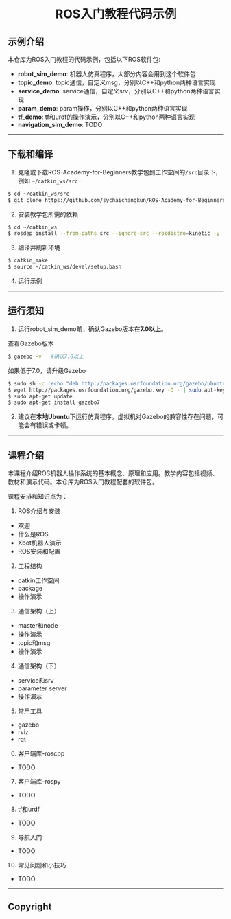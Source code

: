 # <center>ROS入门教程代码示例</center>

## 示例介绍
本仓库为ROS入门教程的代码示例，包括以下ROS软件包:
* **robot_sim_demo**: 机器人仿真程序，大部分内容会用到这个软件包
* **topic_demo**: topic通信，自定义msg，分别以C++和python两种语言实现
* **service_demo**: service通信，自定义srv，分别以C++和python两种语言实现
* **param_demo**: param操作，分别以C++和python两种语言实现
* **tf_demo**: tf和urdf的操作演示，分别以C++和python两种语言实现
* **navigation_sim_demo**: TODO

---
## 下载和编译

1. 克隆或下载ROS-Academy-for-Beginners教学包到工作空间的`/src`目录下，例如 `~/catkin_ws/src`
```sh
$ cd ~/catkin_ws/src
$ git clone https://github.com/sychaichangkun/ROS-Academy-for-Beginners.git
```

2. 安装教学包所需的依赖
```sh
$ cd ~/catkin_ws
$ rosdep install --from-paths src --ignore-src --rosdistro=kinetic -y
```

3. 编译并刷新环境
```sh
$ catkin_make
$ source ~/catkin_ws/devel/setup.bash
```

4. 运行示例

---
## 运行须知
1. 运行robot_sim_demo前，确认Gazebo版本在**7.0以上**。

  查看Gazebo版本
  ```sh
  $ gazebo -v   #确认7.0以上
  ```
  如果低于7.0，请升级Gazebo
  ```sh
  $ sudo sh -c 'echo "deb http://packages.osrfoundation.org/gazebo/ubuntu-stable `lsb_release -cs` main" > /etc/apt/sources.list.d/gazebo-stable.list'
  $ wget http://packages.osrfoundation.org/gazebo.key -O - | sudo apt-key add -
  $ sudo apt-get update
  $ sudo apt-get install gazebo7
  ```
2. 建议在**本地Ubuntu**下运行仿真程序。虚拟机对Gazebo的兼容性存在问题，可能会有错误或卡顿。

---
## 课程介绍
本课程介绍ROS机器人操作系统的基本概念、原理和应用。教学内容包括视频、教材和演示代码。本仓库为ROS入门教程配套的软件包。

课程安排和知识点为：
1. ROS介绍与安装
  - 欢迎      
  - 什么是ROS
  - Xbot机器人演示
  - ROS安装和配置
2. 工程结构
  - catkin工作空间   
  - package
  - 操作演示
3. 通信架构（上）
  - master和node
  - 操作演示
  - topic和msg
  - 操作演示
4. 通信架构（下）
  - service和srv
  - parameter server
  - 操作演示
5. 常用工具
  - gazebo
  - rviz
  - rqt
6. 客户端库-roscpp
  - TODO
7. 客户端库-rospy
  - TODO
8. tf和urdf
  - TODO
9. 导航入门
  - TODO
10. 常见问题和小技巧
  - TODO

---
## Copyright
